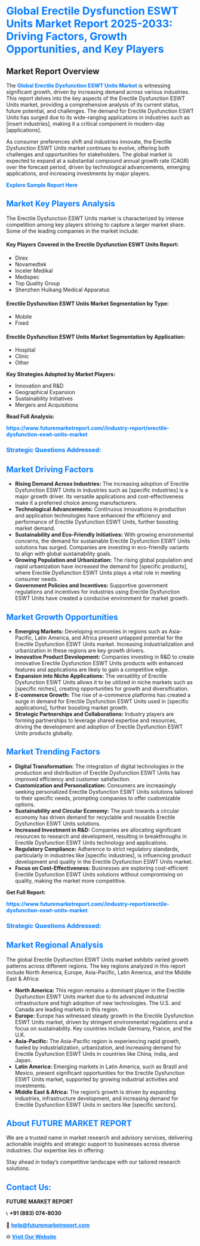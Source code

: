 <h1 style="color: #007BFF;">Global Erectile Dysfunction ESWT Units Market Report 2025-2033: Driving Factors, Growth Opportunities, and Key Players</h1>

<section id="overview">
<h2>Market Report Overview</h2>
<p>The <a href="https://www.futuremarketreport.com//industry-report/erectile-dysfunction-eswt-units-market" style="color: #007BFF; text-decoration: none;"><strong>Global Erectile Dysfunction ESWT Units Market</strong></a> is witnessing significant growth, driven by increasing demand across various industries. This report delves into the key aspects of the Erectile Dysfunction ESWT Units market, providing a comprehensive analysis of its current status, future potential, and challenges. The demand for Erectile Dysfunction ESWT Units has surged due to its wide-ranging applications in industries such as [insert industries], making it a critical component in modern-day [applications].</p>
<p>As consumer preferences shift and industries innovate, the Erectile Dysfunction ESWT Units market continues to evolve, offering both challenges and opportunities for stakeholders. The global market is expected to expand at a substantial compound annual growth rate (CAGR) over the forecast period, driven by technological advancements, emerging applications, and increasing investments by major players.</p>
</section>

<section id="overview">
<p><a href="https://www.futuremarketreport.com//request-sample/reportId=64535" style="color: #007BFF; text-decoration: none;"><strong>Explore Sample Report Here</strong></a></p>
</section>

<section id="key-players">
<h2 style="color: #007BFF;">Market Key Players Analysis</h2>
<p>The Erectile Dysfunction ESWT Units market is characterized by intense competition among key players striving to capture a larger market share. Some of the leading companies in the market include:</p>
<h4>Key Players Covered in the Erectile Dysfunction ESWT Units Report:</h4>
<ul><li>Direx</li><li>Novamedtek</li><li>Inceler Medikal</li><li>Medispec</li><li>Top Quality Group</li><li>Shenzhen Huikang Medical Apparatus</li></ul>
<h4>Erectile Dysfunction ESWT Units Market Segmentation by Type:</h4>
<ul><li>Mobile</li><li>Fixed</li></ul>

<h4>Erectile Dysfunction ESWT Units Market Segmentation by Application:</h4>
<ul><li>Hospital</li><li>Clinic</li><li>Other</li></ul>
<p><strong>Key Strategies Adopted by Market Players:</strong></p>
<ul>
<li>Innovation and R&D</li>
<li>Geographical Expansion</li>
<li>Sustainability Initiatives</li>
<li>Mergers and Acquisitions</li>
</ul>
</section>

<section>
<p><strong>Read Full Analysis: </strong></p><a href="https://www.futuremarketreport.com//industry-report/erectile-dysfunction-eswt-units-market" style="color: #007BFF; text-decoration: none;"><strong>https://www.futuremarketreport.com//industry-report/erectile-dysfunction-eswt-units-market</strong></a>
<h3 style="color: #007BFF;">Strategic Questions Addressed:</h3>
</section>

<section id="driving-factors">
<h2 style="color: #007BFF;">Market Driving Factors</h2>
<ul>
<li><strong>Rising Demand Across Industries:</strong> The increasing adoption of Erectile Dysfunction ESWT Units in industries such as [specific industries] is a major growth driver. Its versatile applications and cost-effectiveness make it a preferred choice among manufacturers.</li>
<li><strong>Technological Advancements:</strong> Continuous innovations in production and application technologies have enhanced the efficiency and performance of Erectile Dysfunction ESWT Units, further boosting market demand.</li>
<li><strong>Sustainability and Eco-Friendly Initiatives:</strong> With growing environmental concerns, the demand for sustainable Erectile Dysfunction ESWT Units solutions has surged. Companies are investing in eco-friendly variants to align with global sustainability goals.</li>
<li><strong>Growing Population and Urbanization:</strong> The rising global population and rapid urbanization have increased the demand for [specific products], where Erectile Dysfunction ESWT Units plays a vital role in meeting consumer needs.</li>
<li><strong>Government Policies and Incentives:</strong> Supportive government regulations and incentives for industries using Erectile Dysfunction ESWT Units have created a conducive environment for market growth.</li>
</ul>
</section>

<section id="growth-opportunities">
<h2 style="color: #007BFF;">Market Growth Opportunities</h2>
<ul>
<li><strong>Emerging Markets:</strong> Developing economies in regions such as Asia-Pacific, Latin America, and Africa present untapped potential for the Erectile Dysfunction ESWT Units market. Increasing industrialization and urbanization in these regions are key growth drivers.</li>
<li><strong>Innovative Product Development:</strong> Companies investing in R&D to create innovative Erectile Dysfunction ESWT Units products with enhanced features and applications are likely to gain a competitive edge.</li>
<li><strong>Expansion into Niche Applications:</strong> The versatility of Erectile Dysfunction ESWT Units allows it to be utilized in niche markets such as [specific niches], creating opportunities for growth and diversification.</li>
<li><strong>E-commerce Growth:</strong> The rise of e-commerce platforms has created a surge in demand for Erectile Dysfunction ESWT Units used in [specific applications], further boosting market growth.</li>
<li><strong>Strategic Partnerships and Collaborations:</strong> Industry players are forming partnerships to leverage shared expertise and resources, driving the development and adoption of Erectile Dysfunction ESWT Units products globally.</li>
</ul>
</section>

<section id="trending-factors">
<h2 style="color: #007BFF;">Market Trending Factors</h2>
<ul>
<li><strong>Digital Transformation:</strong> The integration of digital technologies in the production and distribution of Erectile Dysfunction ESWT Units has improved efficiency and customer satisfaction.</li>
<li><strong>Customization and Personalization:</strong> Consumers are increasingly seeking personalized Erectile Dysfunction ESWT Units solutions tailored to their specific needs, prompting companies to offer customizable options.</li>
<li><strong>Sustainability and Circular Economy:</strong> The push towards a circular economy has driven demand for recyclable and reusable Erectile Dysfunction ESWT Units solutions.</li>
<li><strong>Increased Investment in R&D:</strong> Companies are allocating significant resources to research and development, resulting in breakthroughs in Erectile Dysfunction ESWT Units technology and applications.</li>
<li><strong>Regulatory Compliance:</strong> Adherence to strict regulatory standards, particularly in industries like [specific industries], is influencing product development and quality in the Erectile Dysfunction ESWT Units market.</li>
<li><strong>Focus on Cost-Effectiveness:</strong> Businesses are exploring cost-efficient Erectile Dysfunction ESWT Units solutions without compromising on quality, making the market more competitive.</li>
</ul>
</section>

<section>
<p><strong>Get Full Report: </strong></p><a href="https://www.futuremarketreport.com//industry-report/erectile-dysfunction-eswt-units-market" style="color: #007BFF; text-decoration: none;"><strong>https://www.futuremarketreport.com//industry-report/erectile-dysfunction-eswt-units-market</strong></a>
<h3 style="color: #007BFF;">Strategic Questions Addressed:</h3>
</section>


<section id="regional-analysis">
<h2 style="color: #007BFF;">Market Regional Analysis</h2>
<p>The global Erectile Dysfunction ESWT Units market exhibits varied growth patterns across different regions. The key regions analyzed in this report include North America, Europe, Asia-Pacific, Latin America, and the Middle East & Africa:</p>
<ul>
<li><strong>North America:</strong> This region remains a dominant player in the Erectile Dysfunction ESWT Units market due to its advanced industrial infrastructure and high adoption of new technologies. The U.S. and Canada are leading markets in this region.</li>
<li><strong>Europe:</strong> Europe has witnessed steady growth in the Erectile Dysfunction ESWT Units market, driven by stringent environmental regulations and a focus on sustainability. Key countries include Germany, France, and the U.K.</li>
<li><strong>Asia-Pacific:</strong> The Asia-Pacific region is experiencing rapid growth, fueled by industrialization, urbanization, and increasing demand for Erectile Dysfunction ESWT Units in countries like China, India, and Japan.</li>
<li><strong>Latin America:</strong> Emerging markets in Latin America, such as Brazil and Mexico, present significant opportunities for the Erectile Dysfunction ESWT Units market, supported by growing industrial activities and investments.</li>
<li><strong>Middle East & Africa:</strong> The region’s growth is driven by expanding industries, infrastructure development, and increasing demand for Erectile Dysfunction ESWT Units in sectors like [specific sectors].</li>
</ul>
</section>

<footer>
<h2 style="color: #007BFF;">About FUTURE MARKET REPORT</h2>
<p>We are a trusted name in market research and advisory services, delivering actionable insights and strategic support to businesses across diverse industries. Our expertise lies in offering:</p>

<p>Stay ahead in today’s competitive landscape with our tailored research solutions.</p>

<h2 style="color: #007BFF;">Contact Us:</h2>
<p><strong>FUTURE MARKET REPORT</strong></p>
<p>📞 <strong>+91 (883) 074-8030</strong></p>
<p>📧 <strong><a href="mailto:help@futuremarketreport.com" style="color: #007BFF;">help@futuremarketreport.com</a></strong></p>
<p>🌐 <strong><a href="https://www.futuremarketreport.com/" style="color: #007BFF;">Visit Our Website</a></strong></p>
</footer>